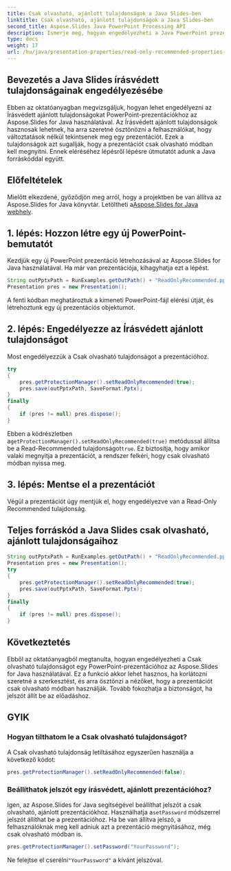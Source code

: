 ```yaml
---
title: Csak olvasható, ajánlott tulajdonságok a Java Slides-ben
linktitle: Csak olvasható, ajánlott tulajdonságok a Java Slides-ben
second_title: Aspose.Slides Java PowerPoint Processing API
description: Ismerje meg, hogyan engedélyezheti a Java PowerPoint prezentációkban az Írásvédett tulajdonságokat az Aspose.Slides for Java segítségével. Kövesse lépésenkénti útmutatónkat a forráskód példáival a fokozott prezentációbiztonság érdekében.
type: docs
weight: 17
url: /hu/java/presentation-properties/read-only-recommended-properties-in-java-slides/
---
```


## Bevezetés a Java Slides írásvédett tulajdonságainak engedélyezésébe

Ebben az oktatóanyagban megvizsgáljuk, hogyan lehet engedélyezni az Írásvédett ajánlott tulajdonságokat PowerPoint-prezentációkhoz az Aspose.Slides for Java használatával. Az Írásvédett ajánlott tulajdonságok hasznosak lehetnek, ha arra szeretné ösztönözni a felhasználókat, hogy változtatások nélkül tekintsenek meg egy prezentációt. Ezek a tulajdonságok azt sugallják, hogy a prezentációt csak olvasható módban kell megnyitni. Ennek eléréséhez lépésről lépésre útmutatót adunk a Java forráskóddal együtt.

## Előfeltételek

 Mielőtt elkezdené, győződjön meg arról, hogy a projektben be van állítva az Aspose.Slides for Java könyvtár. Letöltheti a[Aspose.Slides for Java webhely](https://products.aspose.com/slides/java/).

## 1. lépés: Hozzon létre egy új PowerPoint-bemutatót

Kezdjük egy új PowerPoint prezentáció létrehozásával az Aspose.Slides for Java használatával. Ha már van prezentációja, kihagyhatja ezt a lépést.

```java
String outPptxPath = RunExamples.getOutPath() + "ReadOnlyRecommended.pptx";
Presentation pres = new Presentation();
```

A fenti kódban meghatároztuk a kimeneti PowerPoint-fájl elérési útját, és létrehoztunk egy új prezentációs objektumot.

## 2. lépés: Engedélyezze az Írásvédett ajánlott tulajdonságot

Most engedélyezzük a Csak olvasható tulajdonságot a prezentációhoz.

```java
try
{
    pres.getProtectionManager().setReadOnlyRecommended(true);
    pres.save(outPptxPath, SaveFormat.Pptx);
}
finally
{
    if (pres != null) pres.dispose();
}
```

 Ebben a kódrészletben a`getProtectionManager().setReadOnlyRecommended(true)` metódussal állítsa be a Read-Recommended tulajdonságot`true`. Ez biztosítja, hogy amikor valaki megnyitja a prezentációt, a rendszer felkéri, hogy csak olvasható módban nyissa meg.

## 3. lépés: Mentse el a prezentációt

Végül a prezentációt úgy mentjük el, hogy engedélyezve van a Read-Only Recommended tulajdonság.

## Teljes forráskód a Java Slides csak olvasható, ajánlott tulajdonságaihoz

```java
String outPptxPath = RunExamples.getOutPath() + "ReadOnlyRecommended.pptx";
Presentation pres = new Presentation();
try
{
	pres.getProtectionManager().setReadOnlyRecommended(true);
	pres.save(outPptxPath, SaveFormat.Pptx);
}
finally
{
	if (pres != null) pres.dispose();
}
```

## Következtetés

Ebből az oktatóanyagból megtanulta, hogyan engedélyezheti a Csak olvasható tulajdonságot egy PowerPoint-prezentációhoz az Aspose.Slides for Java használatával. Ez a funkció akkor lehet hasznos, ha korlátozni szeretné a szerkesztést, és arra ösztönzi a nézőket, hogy a prezentációt csak olvasható módban használják. Tovább fokozhatja a biztonságot, ha jelszót állít be az előadáshoz.

## GYIK

### Hogyan tilthatom le a Csak olvasható tulajdonságot?

A Csak olvasható tulajdonság letiltásához egyszerűen használja a következő kódot:

```java
pres.getProtectionManager().setReadOnlyRecommended(false);
```

### Beállíthatok jelszót egy írásvédett, ajánlott prezentációhoz?

Igen, az Aspose.Slides for Java segítségével beállíthat jelszót a csak olvasható, ajánlott prezentációkhoz. Használhatja a`setPassword` módszerrel jelszót állíthat be a prezentációhoz. Ha be van állítva jelszó, a felhasználóknak meg kell adniuk azt a prezentáció megnyitásához, még csak olvasható módban is.

```java
pres.getProtectionManager().setPassword("YourPassword");
```

 Ne felejtse el cserélni`"YourPassword"` a kívánt jelszóval.